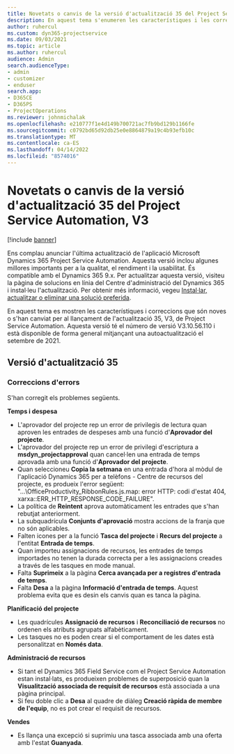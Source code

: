 ```yaml
---
title: Novetats o canvis de la versió d'actualització 35 del Project Service Automation, V3
description: En aquest tema s'enumeren les característiques i les correccions disponibles a la Versió 35 d'actualització Microsoft Dynamics 365 Project Service Automation, V3.
author: ruhercul
ms.custom: dyn365-projectservice
ms.date: 09/03/2021
ms.topic: article
ms.author: ruhercul
audience: Admin
search.audienceType:
- admin
- customizer
- enduser
search.app:
- D365CE
- D365PS
- ProjectOperations
ms.reviewer: johnmichalak
ms.openlocfilehash: e210777f1e4d149b700721ac7fb9bd129b1166fe
ms.sourcegitcommit: c0792bd65d92db25e0e8864879a19c4b93efb10c
ms.translationtype: MT
ms.contentlocale: ca-ES
ms.lasthandoff: 04/14/2022
ms.locfileid: "8574016"
---
```

# <a name="whats-new-or-changed-in-project-service-automation-update-release-35-v3"></a>Novetats o canvis de la versió d'actualització 35 del Project Service Automation, V3

[!include [banner](../includes/psa-now-project-operations.md)]

Ens complau anunciar l'última actualització de l'aplicació Microsoft Dynamics 365 Project Service Automation. Aquesta versió inclou algunes millores importants per a la qualitat, el rendiment i la usabilitat. És compatible amb el Dynamics 365 9.x. Per actualitzar aquesta versió, visiteu la pàgina de solucions en línia del Centre d'administració del Dynamics 365 i instal·leu l'actualització. Per obtenir més informació, vegeu [Instal·lar, actualitzar o eliminar una solució preferida](/power-platform/admin/install-remove-preferred-solution).

En aquest tema es mostren les característiques i correccions que són noves o s'han canviat per al llançament de l'actualització 35, V3, de Project Service Automation. Aquesta versió té el número de versió V3.10.56.110 i està disponible de forma general mitjançant una autoactualització el setembre de 2021.

## <a name="update-release-35"></a>Versió d'actualització 35

### <a name="bug-fixes"></a>Correccions d'errors

S'han corregit els problemes següents.

**Temps i despesa**

- L'aprovador del projecte rep un error de privilegis de lectura quan aproven les entrades de despeses amb una funció d'**Aprovador del projecte**.
- L'aprovador del projecte rep un error de privilegi d'escriptura a **msdyn_projectapproval** quan cancel·len una entrada de temps aprovada amb una funció d'**Aprovador del projecte**.
- Quan seleccioneu **Copia la setmana** en una entrada d'hora al mòdul de l'aplicació Dynamics 365 per a telèfons - Centre de recursos del projecte, es produeix l'error següent: "...\OfficeProductivity_RibbonRules.js.map: error HTTP: codi d'estat 404, xarxa::ERR_HTTP_RESPONSE_CODE_FAILURE".
- La política de **Reintent** aprova automàticament les entrades que s'han rebutjat anteriorment.
- La subquadrícula **Conjunts d'aprovació** mostra accions de la franja que no són aplicables.
- Falten icones per a la funció **Tasca del projecte** i **Recurs del projecte** a l'entitat **Entrada de temps**.
- Quan importeu assignacions de recursos, les entrades de temps importades no tenen la durada correcta per a les assignacions creades a través de les tasques en mode manual.
- Falta **Suprimeix** a la pàgina **Cerca avançada per a registres d'entrada de temps**.
- Falta **Desa** a la pàgina **Informació d'entrada de temps**. Aquest problema evita que es desin els canvis quan es tanca la pàgina.

**Planificació del projecte**

- Les quadrícules **Assignació de recursos** i **Reconciliació de recursos** no ordenen els atributs agrupats alfabèticament.
- Les tasques no es poden crear si el comportament de les dates està personalitzat en **Només data**.

**Administració de recursos**

- Si tant el Dynamics 365 Field Service com el Project Service Automation estan instal·lats, es produeixen problemes de superposició quan la **Visualització associada de requisit de recursos** està associada a una pàgina principal.
- Si feu doble clic a **Desa** al quadre de diàleg **Creació ràpida de membre de l'equip**, no es pot crear el requisit de recursos.

**Vendes**

- Es llança una excepció si suprimiu una tasca associada amb una oferta amb l'estat **Guanyada**.
